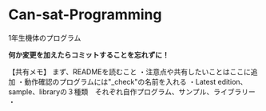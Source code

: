 # Can-sat-Programming
1年生機体のプログラム

____何か変更を加えたらコミットすることを忘れずに！____


【共有メモ】
まず、READMEを読むこと
・注意点や共有したいことはここに追加
・動作確認のプログラムには"_check"の名前を入れる
・Latest edition、sample、libraryの３種類　それぞれ自作プログラム、サンプル、ライブラリー
・
